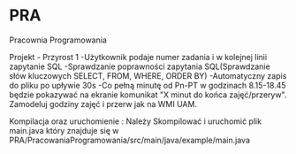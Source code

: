 # PRA
Pracownia Programowania

Projekt - Przyrost 1
-Użytkownik podaje numer zadania i w kolejnej linii zapytanie SQL
-Sprawdzanie poprawności zapytania SQL(Sprawdzanie słów kluczowych  SELECT, FROM, WHERE, ORDER BY)
-Automatyczny zapis do pliku po upływie 30s
-Co pełną minutę od Pn-PT w godzinach 8.15-18.45 będzie pokazywać na ekranie komunikat "X minut do końca zajęć/przeryw". Zamodeluj godziny zajęć i przerw jak na WMI UAM.

Kompilacja oraz uruchomienie : 
Należy Skompilować i uruchomić plik main.java który znajduje się w  PRA/PracowaniaProgramowania/src/main/java/example/main.java
